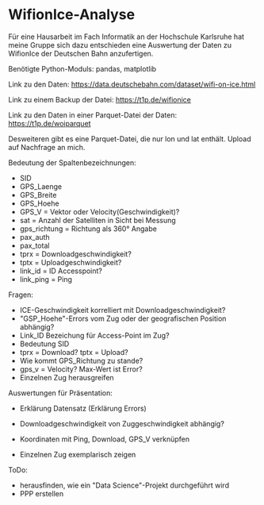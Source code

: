 # WifionIce-Analyse

Für eine Hausarbeit im Fach Informatik an der Hochschule Karlsruhe hat meine Gruppe sich dazu entschieden eine Auswertung der Daten zu WifionIce der Deutschen Bahn anzufertigen.

Benötigte Python-Moduls: pandas, matplotlib

Link zu den Daten: https://data.deutschebahn.com/dataset/wifi-on-ice.html

Link zu einem Backup der Datei: https://t1p.de/wifionice

Link zu den Daten in einer Parquet-Datei der Daten: https://t1p.de/woiparquet

Desweiteren gibt es eine Parquet-Datei, die nur lon und lat enthält. Upload auf Nachfrage an mich.

Bedeutung der Spaltenbezeichnungen:
  - SID
  - GPS_Laenge
  - GPS_Breite
  - GPS_Hoehe
  - GPS_V = Vektor oder Velocity(Geschwindigkeit)?
  - sat = Anzahl der Satelliten in Sicht bei Messung
  - gps_richtung = Richtung als 360° Angabe
  - pax_auth 
  - pax_total
  - tprx = Downloadgeschwindigkeit?
  - tptx = Uploadgeschwindigkeit?
  - link_id = ID Accesspoint?
  - link_ping = Ping

Fragen:
  - ICE-Geschwindigkeit korrelliert mit Downloadgeschwindigkeit?
  - "GSP_Hoehe"-Errors vom Zug oder der geografischen Position abhängig?
  - Link_ID Bezeichung für Access-Point im Zug?
  - Bedeutung SID
  - tprx = Download? tptx = Upload?
  - Wie kommt GPS_Richtung zu stande?
  - gps_v = Velocity? Max-Wert ist Error?
  - Einzelnen Zug herausgreifen

Auswertungen für Präsentation:
  - Erklärung Datensatz (Erklärung Errors)
  - Downloadgeschwindigkeit von Zuggeschwindigkeit abhängig?

  - Koordinaten mit Ping, Download, GPS_V verknüpfen
  - Einzelnen Zug exemplarisch zeigen

ToDo:
- herausfinden, wie ein "Data Science"-Projekt durchgeführt wird
- PPP erstellen
